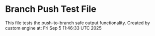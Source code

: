 # Branch Push Test File
This file tests the push-to-branch safe output functionality.
Created by custom engine at: Fri Sep  5 11:46:33 UTC 2025
